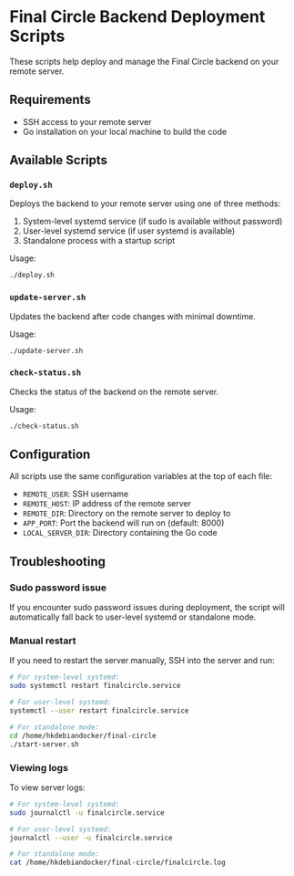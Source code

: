 # Final Circle Backend Deployment Scripts

These scripts help deploy and manage the Final Circle backend on your remote server.

## Requirements

- SSH access to your remote server
- Go installation on your local machine to build the code

## Available Scripts

### `deploy.sh`

Deploys the backend to your remote server using one of three methods:

1. System-level systemd service (if sudo is available without password)
2. User-level systemd service (if user systemd is available)
3. Standalone process with a startup script

Usage:

```bash
./deploy.sh
```

### `update-server.sh`

Updates the backend after code changes with minimal downtime.

Usage:

```bash
./update-server.sh
```

### `check-status.sh`

Checks the status of the backend on the remote server.

Usage:

```bash
./check-status.sh
```

## Configuration

All scripts use the same configuration variables at the top of each file:

- `REMOTE_USER`: SSH username
- `REMOTE_HOST`: IP address of the remote server
- `REMOTE_DIR`: Directory on the remote server to deploy to
- `APP_PORT`: Port the backend will run on (default: 8000)
- `LOCAL_SERVER_DIR`: Directory containing the Go code

## Troubleshooting

### Sudo password issue

If you encounter sudo password issues during deployment, the script will automatically fall back to user-level systemd or standalone mode.

### Manual restart

If you need to restart the server manually, SSH into the server and run:

```bash
# For system-level systemd:
sudo systemctl restart finalcircle.service

# For user-level systemd:
systemctl --user restart finalcircle.service

# For standalone mode:
cd /home/hkdebiandocker/final-circle
./start-server.sh
```

### Viewing logs

To view server logs:

```bash
# For system-level systemd:
sudo journalctl -u finalcircle.service

# For user-level systemd:
journalctl --user -u finalcircle.service

# For standalone mode:
cat /home/hkdebiandocker/final-circle/finalcircle.log
```
